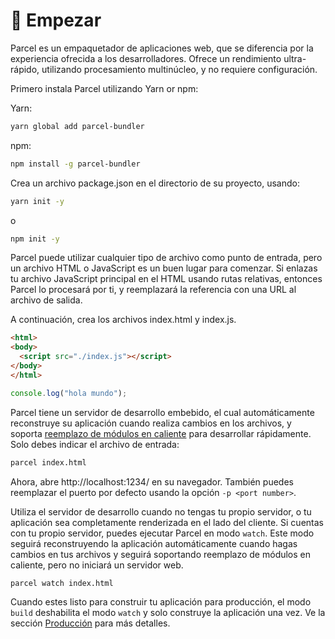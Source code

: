 # 🚀 Empezar

Parcel es un empaquetador de aplicaciones web, que se diferencia por la experiencia ofrecida a los desarrolladores. Ofrece un rendimiento ultra-rápido, utilizando procesamiento multinúcleo, y no requiere configuración.

Primero instala Parcel utilizando Yarn or npm:

Yarn:
```bash
yarn global add parcel-bundler
```

npm:
```bash
npm install -g parcel-bundler
```

Crea un archivo package.json en el directorio de su proyecto, usando:

```bash
yarn init -y
```
o
```bash
npm init -y
```

Parcel puede utilizar cualquier tipo de archivo como punto de entrada, pero un archivo HTML o JavaScript es un buen lugar para comenzar. Si enlazas tu archivo JavaScript principal en el HTML usando rutas relativas, entonces Parcel lo procesará por ti, y reemplazará la referencia con una URL al archivo de salida.

A continuación, crea los archivos index.html y index.js.

```html
<html>
<body>
  <script src="./index.js"></script>
</body>
</html>
```

```javascript
console.log("hola mundo");
```

Parcel tiene un servidor de desarrollo embebido, el cual automáticamente reconstruye su aplicación cuando realiza cambios en los archivos, y soporta [reemplazo de módulos en caliente](hmr.html) para desarrollar rápidamente. Solo debes indicar el archivo de entrada:

```bash
parcel index.html
```

Ahora, abre http://localhost:1234/ en su navegador. También puedes reemplazar el puerto por defecto usando la opción `-p <port number>`.

Utiliza el servidor de desarrollo cuando no tengas tu propio servidor, o tu aplicación sea completamente renderizada en el lado del cliente. Si cuentas con tu propio servidor, puedes ejecutar Parcel en modo `watch`. Este modo seguirá reconstruyendo la aplicación automáticamente cuando hagas cambios en tus archivos y seguirá soportando reemplazo de módulos en caliente, pero no iniciará un servidor web.

```bash
parcel watch index.html
```

Cuando estes listo para construir tu aplicación para producción, el modo `build` deshabilita el modo `watch` y solo construye la aplicación una vez. Ve la sección [Producción](production.html) para más detalles.
